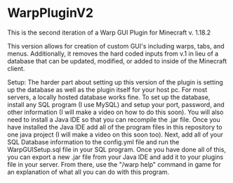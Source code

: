 # WarpPluginV2

This is the second iteration of a Warp GUI Plugin for Minecraft v. 1.18.2

This version allows for creation of custom GUI's including warps, tabs, and menus. Additionally, it removes the hard coded inputs from v.1 in lieu of a database that can be updated, modified, or added to inside of the Minecraft client.

Setup:
The harder part about setting up this version of the plugin is setting up the database as well as the plugin itself for your host pc. For most servers, a locally hosted database works fine. To set up the database, install any SQL program (I use MySQL) and setup your port, password, and other information (I will make a video on how to do this soon). You will also need to install a Java IDE so that you can recompile the .jar file. Once you have installed the Java IDE add all of the program files in this repository to one java project (I will make a video on this soon too). Next, add all of your SQL Database information to the config.yml file and run the WarpGUISetup.sql file in your SQL program. Once you have done all of this, you can export a new .jar file from your Java IDE and add it to your plugins file in your server. From there, use the "/warp help" command in game for an explanation of what all you can do with this program.
